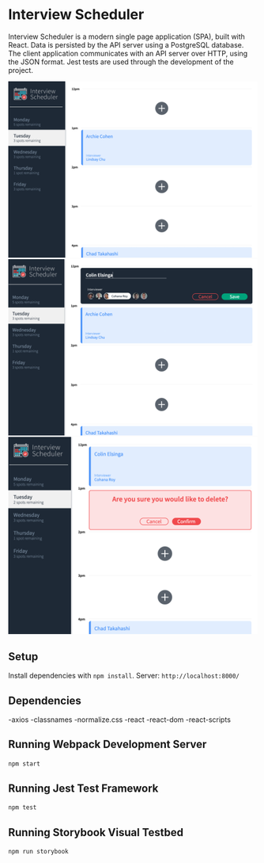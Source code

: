 # Interview Scheduler

Interview Scheduler is a modern single page application (SPA), built with React. Data is persisted by the API server using a PostgreSQL database. The client application communicates with an API server over HTTP, using the JSON format. Jest tests are used through the development of the project.

!["Select a day"](https://github.com/celsinga/scheduler/blob/master/screenshots/app1.png)
!["Add an appointment and choose an interviewer"](https://github.com/celsinga/scheduler/blob/master/screenshots/app2.png)
!["Delete or edit a scheduled appointment"](https://github.com/celsinga/scheduler/blob/master/screenshots/app3.png)

## Setup

Install dependencies with `npm install`.
Server: `http://localhost:8000/`

## Dependencies

-axios
-classnames
-normalize.css
-react
-react-dom
-react-scripts

## Running Webpack Development Server

```sh
npm start
```

## Running Jest Test Framework

```sh
npm test
```

## Running Storybook Visual Testbed

```sh
npm run storybook
```
